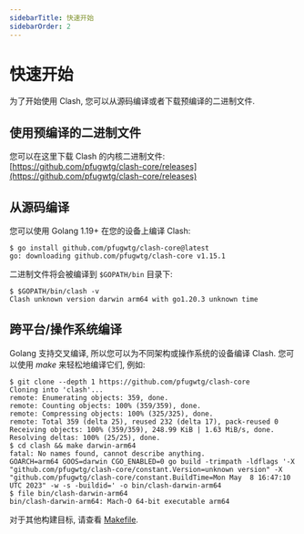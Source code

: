 ```yaml
---
sidebarTitle: 快速开始
sidebarOrder: 2
---
```


# 快速开始

为了开始使用 Clash, 您可以从源码编译或者下载预编译的二进制文件.

## 使用预编译的二进制文件

您可以在这里下载 Clash 的内核二进制文件: [https://github.com/pfugwtg/clash-core/releases](https://github.com/pfugwtg/clash-core/releases)

## 从源码编译

您可以使用 Golang 1.19+ 在您的设备上编译 Clash:

```shell
$ go install github.com/pfugwtg/clash-core@latest
go: downloading github.com/pfugwtg/clash-core v1.15.1
```

二进制文件将会被编译到 `$GOPATH/bin` 目录下:

```shell
$ $GOPATH/bin/clash -v
Clash unknown version darwin arm64 with go1.20.3 unknown time
```

## 跨平台/操作系统编译

Golang 支持交叉编译, 所以您可以为不同架构或操作系统的设备编译 Clash. 您可以使用 _make_ 来轻松地编译它们, 例如:

```shell
$ git clone --depth 1 https://github.com/pfugwtg/clash-core
Cloning into 'clash'...
remote: Enumerating objects: 359, done.
remote: Counting objects: 100% (359/359), done.
remote: Compressing objects: 100% (325/325), done.
remote: Total 359 (delta 25), reused 232 (delta 17), pack-reused 0
Receiving objects: 100% (359/359), 248.99 KiB | 1.63 MiB/s, done.
Resolving deltas: 100% (25/25), done.
$ cd clash && make darwin-arm64
fatal: No names found, cannot describe anything.
GOARCH=arm64 GOOS=darwin CGO_ENABLED=0 go build -trimpath -ldflags '-X "github.com/pfugwtg/clash-core/constant.Version=unknown version" -X "github.com/pfugwtg/clash-core/constant.BuildTime=Mon May  8 16:47:10 UTC 2023" -w -s -buildid=' -o bin/clash-darwin-arm64
$ file bin/clash-darwin-arm64
bin/clash-darwin-arm64: Mach-O 64-bit executable arm64
```

对于其他构建目标, 请查看 [Makefile](https://github.com/pfugwtg/clash-core/blob/master/Makefile).